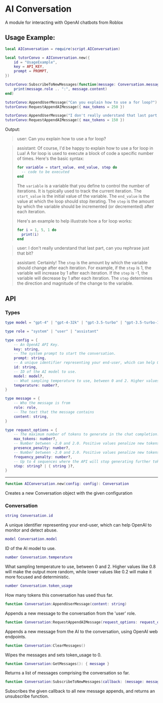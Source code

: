 # AI Conversation

A module for interacting with OpenAI chatbots from Roblox

## Usage Example:

```Lua
local AIConversation = require(script.AIConversation)

local tutorConvo = AIConversation.new({
	id = "UsageExample",
    key = API_KEY,
    prompt = PROMPT,
})

tutorConvo:SubscribeToNewMessages(function(message: Conversation.message)
    print(message.role .. ":", message.content)
end)

tutorConvo:AppendUserMessage("Can you explain how to use a for loop?")
tutorConvo:RequestAppendAIMessage({ max_tokens = 250 })

tutorConvo:AppendUserMessage("I don't really understand that last part, can you rephrase just that bit?")
tutorConvo:RequestAppendAIMessage({ max_tokens = 150 })
```
Output:
> user: Can you explain how to use a for loop?

> assistant: Of course, I'd be happy to explain how to use a for loop in Lua!
A for loop is used to execute a block of code a specific number of times. Here's the basic syntax:
> ```lua
> for variable = start_value, end_value, step do
>   -- code to be executed
> end
> ```
> The `variable` is a variable that you define to control the number of iterations. It is typically used to track the current iteration. The `start_value` is the initial value of the variable. The `end_value` is the value at which the loop should stop iterating. The `step` is the amount by which the variable should be incremented (or decremented) after each iteration.
>
> Here's an example to help illustrate how a for loop works:
>
> ```lua
> for i = 1, 5, 1 do
>   print(i)
> end
> ```

> user: I don't really understand that last part, can you rephrase just that bit?

> assistant: Certainly! The `step` is the amount by which the variable should change after each iteration. For example, if the `step` is 1, the variable will increase by 1 after each iteration. If the `step` is -1, the variable will decrease by 1 after each iteration. The `step` determines the direction and magnitude of the change to the variable.

## API

### Types

```Lua
type model = "gpt-4" | "gpt-4-32k" | "gpt-3.5-turbo" | "gpt-3.5-turbo-16k"

type role = "system" | "user" | "assistant"

type config = {
	-- An OpenAI API Key.
	key: string,
	-- The system prompt to start the conversation.
	prompt: string,
	-- A unique identifier representing your end-user, which can help OpenAI to monitor and detect abuse.
	id: string,
	-- ID of the AI model to use.
	model: model?,
	-- What sampling temperature to use, between 0 and 2. Higher values like 0.8 will make the output more random, while lower values like 0.2 will make it more focused and deterministic.
	temperature: number?,
}

type message = {
	-- Who the message is from
	role: role,
	-- The text that the message contains
	content: string,
}

type request_options = {
	-- The maximum number of tokens to generate in the chat completion.
	max_tokens: number?,
	-- Number between -2.0 and 2.0. Positive values penalize new tokens based on whether they appear in the text so far, increasing the model's likelihood to talk about new topics.
	presence_penalty: number?,
	-- Number between -2.0 and 2.0. Positive values penalize new tokens based on their existing frequency in the text so far, decreasing the model's likelihood to repeat the same line verbatim.
	frequency_penalty: number?,
	-- Up to 4 sequences where the API will stop generating further tokens.
	stop: string? | { string }?,
}
```

-----

```Lua
function AIConversation.new(config: config): Conversation
```

Creates a new Conversation object with the given configuration

### Conversation

```Lua
string Conversation.id
```
A unique identifier representing your end-user, which can help OpenAI to monitor and detect abuse.

```Lua
model Conversation.model
```
ID of the AI model to use.

```Lua
number Conversation.temperature
```
What sampling temperature to use, between 0 and 2. Higher values like 0.8 will make the output more random, while lower values like 0.2 will make it more focused and deterministic.

```Lua
number Conversation.token_usage
```
How many tokens this conversation has used thus far.

```Lua
function Conversation:AppendUserMessage(content: string)
```
Appends a new message to the conversation from the 'user' role.

```Lua
function Conversation:RequestAppendAIMessage(request_options: request_options)
```
Appends a new message from the AI to the conversation, using OpenAI web endpoints.

```Lua
function Conversation:ClearMessages()
```
Wipes the messages and sets token_usage to 0.

```Lua
function Conversation:GetMessages(): { message }
```
Returns a list of messages comprising the conversation so far.

```Lua
function Conversation:SubscribeToNewMessages(callback: (message: message) -> ()): () -> ()
```
Subscribes the given callback to all new message appends, and returns an unsubscribe function.
